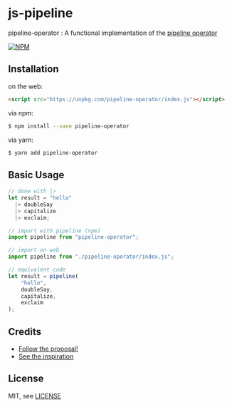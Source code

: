 # js-pipeline

pipeline-operator : A functional implementation of the [pipeline operator](https://github.com/tc39/proposal-pipeline-operator)

[![NPM](https://nodei.co/npm/pipeline-operator.png)](https://nodei.co/npm/pipeline-operator/)

## Installation

on the web:
```html
<script src="https://unpkg.com/pipeline-operator/index.js"></script>
```

via npm:
```bash
$ npm install --save pipeline-operator
```

via yarn:
```bash
$ yarn add pipeline-operator
```

## Basic Usage
```js
// done with |>
let result = "hello"
  |> doubleSay
  |> capitalize
  |> exclaim;

// import with pipeline (npm)
import pipeline from "pipeline-operator";

// import on web
import pipeline from "./pipeline-operator/index.js";

// equivalent code
let result = pipeline(
    "hello",
    doubleSay,
    capitalize,
    exclaim
);
```

## Credits
- [Follow the proposal!](https://github.com/tc39/proposal-pipeline-operator)
- [See the inspiration](https://gist.github.com/jonathanKingston/4df71289a2cd8dd8306a)

## License

MIT, see [LICENSE](LICENSE)
